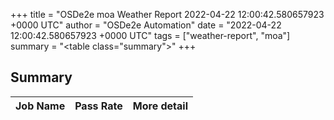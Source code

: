 +++
title = "OSDe2e moa Weather Report 2022-04-22 12:00:42.580657923 +0000 UTC"
author = "OSDe2e Automation"
date = "2022-04-22 12:00:42.580657923 +0000 UTC"
tags = ["weather-report", "moa"]
summary = "<table class=\"summary\"></table>"
+++
## Summary

| Job Name | Pass Rate | More detail |
|----------|-----------|-------------|




